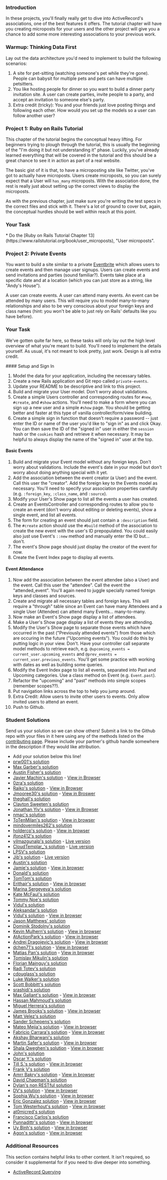 ### Introduction

In these projects, you'll finally really get to dive into ActiveRecord's associations, one of the best features it offers.  The tutorial chapter will have you creating microposts for your users and the other project will give you a chance to add some more interesting associations to your previous work.

### Warmup: Thinking Data First

Lay out the data architecture you'd need to implement to build the following scenarios:

1. A site for pet-sitting (watching someone's pet while they're gone). People can babysit for multiple pets and pets can have multiple petsitters.
4. You like hosting people for dinner so you want to build a dinner party invitation site.  A user can create parties, invite people to a party, and accept an invitation to someone else's party.
5. Extra credit (tricky): You and your friends just love posting things and following each other.  How would you set up the models so a user can follow another user?

### Project 1: Ruby on Rails Tutorial

This chapter of the tutorial begins the conceptual heavy lifting.  For beginners trying to plough through the tutorial, this is usually the beginning of the "I'm doing it but not understanding it" phase. Luckily, you've already learned everything that will be covered in the tutorial and this should be a great chance to see it in action as part of a real website.

The basic gist of it is that, to have a microposting site like Twitter, you've got to actually have microposts.  Users create microposts, so you can surely expect that a User will `has_many` microposts.  With the association done, the rest is really just about setting up the correct views to display the microposts.

As with the previous chapter, just make sure you're writing the test specs in the correct files and stick with it.  There's a lot of ground to cover but, again, the conceptual hurdles should be well within reach at this point.

### Your Task

<div class="lesson-content__panel" markdown="1">
  * Do the [Ruby on Rails Tutorial Chapter 13](https://www.railstutorial.org/book/user_microposts), "User microposts".
</div>

### Project 2: Private Events

You want to build a site similar to a private [Eventbrite](http://www.eventbrite.com) which allows users to create events and then manage user signups.  Users can create events and send invitations and parties (sound familiar?).  Events take place at a specific date and at a location (which you can just store as a string, like "Andy's House").

A user can create events.  A user can attend many events. An event can be attended by many users. This will require you to model many-to-many relationships and also to be very conscious about your foreign keys and class names (hint: you won't be able to just rely on Rails' defaults like you have before).

### Your Task

We've gotten quite far here, so these tasks will only lay out the high level overview of what you're meant to build.  You'll need to implement the details yourself.  As usual, it's not meant to look pretty, just work.  Design is all extra credit.

<div class="lesson-content__panel" markdown="1">
#### Setup and Sign In

1. Model the data for your application, including the necessary tables.
2. Create a new Rails application and Git repo called `private-events`.
3. Update your README to be descriptive and link to this project.
4. Build and migrate your User model.  Don't worry about validations.
5. Create a simple Users controller and corresponding routes for `#new`, `#create`, and `#show` actions.  You'll need to make a form where you can sign up a new user and a simple `#show` page.  You should be getting better and faster at this type of vanilla controller/form/view building.
6. Create a simple sign in function that doesn't require a password -- just enter the ID or name of the user you'd like to "sign in" as and click Okay.  You can then save the ID of the "signed in" user in either the `session` hash or the `cookies` hash and retrieve it when necessary.  It may be helpful to always display the name of the "signed in" user at the top.

#### Basic Events

1. Build and migrate your Event model without any foreign keys.  Don't worry about validations.  Include the event's date in your model but don't worry about doing anything special with it yet.
2. Add the association between the event creator (a User) and the event.  Call this user the "creator".  Add the foreign key to the Events model as necessary.  You'll need to specify your association properties carefully (e.g. `:foreign_key`, `:class_name`, and `:source`).
3. Modify your User's Show page to list all the events a user has created.
4. Create an EventsController and corresponding routes to allow you to create an event (don't worry about editing or deleting events), show a single event, and list all events.
5. The form for creating an event should just contain a `:description` field.
6. The `#create` action should use the `#build` method of the association to create the new event with the user's ID prepopulated.  You could easily also just use Event's `::new` method and manually enter the ID but... don't.
7. The event's Show page should just display the creator of the event for now.
8. Create the Event Index page to display all events.

#### Event Attendance

1. Now add the association between the event attendee (also a User) and the event.  Call this user the "attendee".  Call the event the "attended_event". You'll again need to juggle specially named foreign keys and classes and sources.
2. Create and migrate all necessary tables and foreign keys.  This will require a "through" table since an Event can have many Attendees and a single User (Attendee) can attend many Events... many-to-many.
3. Now make an Event's Show page display a list of attendees.
4. Make a User's Show page display a list of events they are attending.
5. Modify the User's Show page to separate those events which have occurred in the past ("Previously attended events") from those which are occuring in the future ("Upcoming events").  You could do this by putting logic in your view.  Don't.  Have your controller call separate model methods to retrieve each, e.g. `@upcoming_events = current_user.upcoming_events` and `@prev_events = current_user.previous_events`.  You'll get some practice with working with dates as well as building some queries.
6. Modify the Event Index page to list all events, separated into Past and Upcoming categories.  Use a class method on Event (e.g. `Event.past`).
7. Refactor the "upcoming" and "past" methods into simple scopes (remember scopes??).
8. Put navigation links across the top to help you jump around.
9. Extra Credit: Allow users to invite other users to events.  Only allow invited users to attend an event.
10. Push to Github.

</div>

### Student Solutions
Send us your solution so we can show others! Submit a link to the Github repo with your files in it here using any of the methods listed on the [contributing page](http://github.com/TheOdinProject/curriculum/blob/master/contributing.md).  Please include your partner's github handle somewhere in the description if they would like attribution.

* Add your solution below this line!
* [prw001's solution](https://github.com/prw001/private_events)
* [Max Garber's solution](https://github.com/bubblebooy/private-events)
* [Austin Fisher's solution](https://thawing-everglades-63943.herokuapp.com/)
* [Javier Machin's solution](https://github.com/Javier-Machin/private-events) - [View in Browser](https://social-boost-app.herokuapp.com/)
* [0zra's solution](https://github.com/0zra/event-planner)
* [Raiko's solution](https://github.com/Cypher0/private-events) - [View in Browser](https://radiant-brook-28646.herokuapp.com/)
* [Jmooree30's solution](https://github.com/jmooree30/private-events.git) - [View in Broswer](https://sleepy-wildwood-90425.herokuapp.com/)
* [theghall's solution](https://github.com/theghall/odin-private-events.git)
* [Clayton Sweeten's solution](https://github.com/cjsweeten101/private-events)
* [Jonathan Yiv's solution](https://github.com/JonathanYiv/private-events) - [View in Browser](https://shielded-waters-45439.herokuapp.com)
* [nmac's solution](https://github.com/nmacawile/Events)
* [ToTenMilan's solution](https://github.com/ToTenMilan/the_odin_project/tree/master/rails/associations/private-events) - [View in browser](http://iventbrite.herokuapp.com/)
* [mindovermiles262's solution](https://github.com/mindovermiles262/odin-events)
* [holdercp's solution](https://github.com/holdercp/private-events) - [View in browser](https://aqueous-shore-53729.herokuapp.com/)
* [jfonz412's solution](https://github.com/jfonz412/private-events)
* [yilmazgunalp's solution](github.com/yilmazgunalp/private-events) - [Live version](https://my-private-events.herokuapp.com/)
* [CloudTemplar_'s solution](https://github.com/cloudtemplar/private-events) - [Live version](https://shielded-falls-83468.herokuapp.com/)
* [LPSV's solution](https://github.com/leosoaivan/TOP_ror_private_events)
* [Jib's solution](https://github.com/NuclearMachine/odin_rails/tree/master/private_events) - [Live version](https://sheltered-crag-16269.herokuapp.com/)
* [Austin's solution](https://github.com/CouchofTomato/private_events)
* [Jamie's solution](https://github.com/Jberczel/private_events) - [View in browser](http://privent.herokuapp.com/)
* [Donald's solution](https://github.com/donaldali/odin-rails/tree/master/private-events)
* [TomTom's solution](https://github.com/tim5046/projectOdin/tree/master/Rails/private-events/private-events)
* [Erithair's solution](https://github.com/N19270/private-events) - [View in browser](http://private-events.herokuapp.com/)
* [Marina Sergeyeva's solution](https://github.com/imousterian/OdinProject/tree/master/Project3_EventBrite/private-events)
* [Kate McFaul's solution](https://github.com/craftykate/odin-project/tree/master/Chapter_04-Advanced_Rails/private_events)
* [Tommy Noe's solution](https://github.com/thomasjnoe/private-events)
* [Vidul's solution](https://github.com/viparthasarathy/private-events)
* [Aleksandar's solution](https://github.com/rodic/private-events)
* [Vidul's solution](https://github.com/viparthasarathy/private-events) - [View in browser](https://fierce-headland-7201.herokuapp.com/)
* [Jason Matthews' solution](https://github.com/fo0man/private-events)
* [Dominik Stodolny's solution](https://github.com/dstodolny/private-events)
* [Kevin Mulhern's solution](https://github.com/KevinMulhern/private_events) - [View in browser](https://privateevents.herokuapp.com/)
* [AtActionPark's solution](https://github.com/AtActionPark/odin_private_event) - [View in browser](https://afternoon-citadel-2578.herokuapp.com/)
* [Andrej Dragojevic's solution](https://github.com/antrix1/PrivateEvents) - [View in browser](https://calm-refuge-3455.herokuapp.com/)
* [dchen71's solution](https://github.com/dchen71/private-events) - [View in browser](http://ronchon-moliere-6251.herokuapp.com/)
* [Matias Pan's solution](https://github.com/kriox26/private-events) - [View in browser](https://polar-refuge-9964.herokuapp.com/)
* [Tomislav Mikulin's solution](https://github.com/MrKindle85/private-events)
* [Florian Mainguy's solution](https://github.com/florianmainguy/theodinproject/tree/master/rails/private-events)
* [Radi Totev's solution](https://github.com/raditotev/private-events)
* [cdouglass's solution](https://github.com/cdouglass/odin-project-exercises/tree/master/rails/private-events)
* [Luke Walker's solution](https://github.com/ubershibs/rails_course/tree/master/private-events)
* [Scott Bobbitt's solution](https://github.com/sco-bo/private-events)
* [srashidi's solution](https://github.com/srashidi/Active_Record_Associations/tree/master/private-events)
* [Max Gallant's solution](https://github.com/mcgalcode/private-events) - [View in browser](https://secret-gorge-95812.herokuapp.com/)
* [Hassan Mahmoud's solution](https://github.com/HassanTC/private-events)
* [Miguel Herrera's solution](https://github.com/migueloherrera/private-events)
* [James Brooks's solution](https://github.com/jhbrooks/private-events) - [View in browser](https://polar-caverns-15299.herokuapp.com/)
* [Matt Velez's solution](https://github.com/Timecrash/rails-projects/tree/master/private-events)
* [Sander Schepens's solution](https://github.com/schepens83/theodinproject.com/tree/master/rails/project9--private-events/private-events)
* [Mateo Mejia's solution](https://github.com/mateomgj/private-events) - [View in browser](https://fierce-brushlands-63385.herokuapp.com/)
* [Fabricio Carrara's solution](https://github.com/fcarrara/private-events) - [View in browser](https://private-events-rails.herokuapp.com)
* [Akshay Bharwani's solution](https://github.com/akshaybharwani/private-events)
* [Martin Safer's solution](https://github.com/mtsafer/private-events) - [View in browser](https://aqueous-woodland-15720.herokuapp.com/)
* [Shala Qweghen's solution](https://github.com/ShalaQweghen/private_events) - [View in browser](http://cryptic-mesa-97521.herokuapp.com/)
* [John's solution](https://github.com/johnTheDudeMan/private_events)
* [Oscar Y.'s solution](https://github.com/mysteryihs/private-events)
* [Till S.'s solution](https://github.com/gitseti/private-events) - [View in browser](https://protected-citadel-60271.herokuapp.com/)
* [Frank V's solution](https://github.com/fv42wid/events)
* [Amrr Bakry's solution](https://github.com/Amrrbakry/rails_the_odin_project/tree/master/private_events) - [View in browser](https://fathomless-shore-10615.herokuapp.com/)
* [David Chapman's solution](https://github.com/davidchappy/odin_training_projects/tree/master/private-events)
* [Dylan's non RESTful solution](https://github.com/resputin/the_odin_project/tree/master/Rails/private-events)
* [DV's solution](https://github.com/dvislearning/private-events) - [View in browser](https://sleepy-everglades-63021.herokuapp.com/)
* [Sophia Wu's solution](https://github.com/SophiaLWu/private-events) - [View in browser](https://quiet-forest-50554.herokuapp.com/)
* [Eric Gonzalez solution](https://github.com/Twinpair/Eventor) - [View in browser](https://rails-eventor.herokuapp.com/)
* [Tom Westerhout's solution](https://github.com/TomWesterhout/private_events) - [View in browser](https://private-events-170388.herokuapp.com/)
* [at0micred's solution](https://github.com/amyjording/private-events)
* [Francisco Carlos's solution](https://github.com/fcarlosdev/the_odin_project/tree/master/private-events)
* [Punnadittr's solution](https://github.com/punnadittr/private-events) - [View in browser](https://boiling-plains-19274.herokuapp.com/)
* [Uy Bình's solution](https://github.com/uybinh/private_events_odin) - [View in browser](https://private-event-odin.herokuapp.com)
* [Agon's solution](https://github.com/AgonIdrizi/private-events) - [View in browser](https://myprivateevents.herokuapp.com/)

### Additional Resources
This section contains helpful links to other content. It isn't required, so consider it supplemental for if you need to dive deeper into something.

* [ActiveRecord Querying](http://guides.rubyonrails.org/active_record_querying.html)
